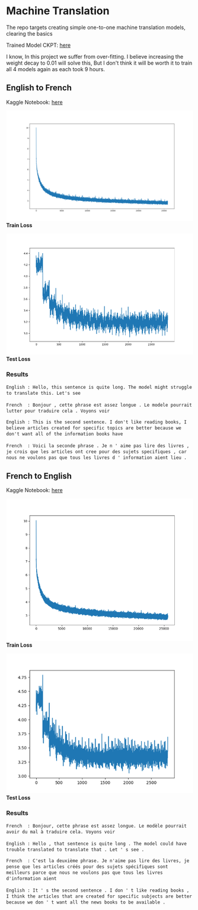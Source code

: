 # Machine Translation
The repo targets creating simple one-to-one machine translation models, clearing the basics

Trained Model CKPT: [here](https://www.kaggle.com/datasets/krishbaisoya/machine-translation-trained-models)

I know, In this project we suffer from over-fitting. I believe increasing the weight decay to 0.01 will solve this, But I don't think it will be worth it to train all 4 models again as each took 9 hours.

## English to French

Kaggle Notebook: [here](https://www.kaggle.com/code/krishbaisoya/machine-translation-en-fr)


![](Assets/en-fr/train-loss.png)
**Train Loss**


![](Assets/en-fr/test-loss.png)
**Test Loss**

### Results
```
English : Hello, this sentence is quite long. The model might struggle to translate this. Let's see

French  : Bonjour , cette phrase est assez longue . Le modele pourrait lutter pour traduire cela . Voyons voir
```

```
English : This is the second sentence. I don't like reading books, I believe articles created for specific topics are better because we don't want all of the information books have

French  : Voici la seconde phrase . Je n ' aime pas lire des livres , je crois que les articles ont cree pour des sujets specifiques , car nous ne voulons pas que tous les livres d ' information aient lieu .
```

## French to English

Kaggle Notebook: [here](https://www.kaggle.com/code/krishbaisoya/machine-translation-fr-en)


![](Assets/fr-en/train-loss.png)
**Train Loss**


![](Assets/fr-en/test-loss.png)
**Test Loss**

### Results
```
French  : Bonjour, cette phrase est assez longue. Le modèle pourrait avoir du mal à traduire cela. Voyons voir

English : Hello , that sentence is quite long . The model could have trouble translated to translate that . Let ' s see .
```

```
French  : C'est la deuxième phrase. Je n'aime pas lire des livres, je pense que les articles créés pour des sujets spécifiques sont meilleurs parce que nous ne voulons pas que tous les livres d'information aient

English : It ' s the second sentence . I don ' t like reading books , I think the articles that are created for specific subjects are better because we don ' t want all the news books to be available .
```